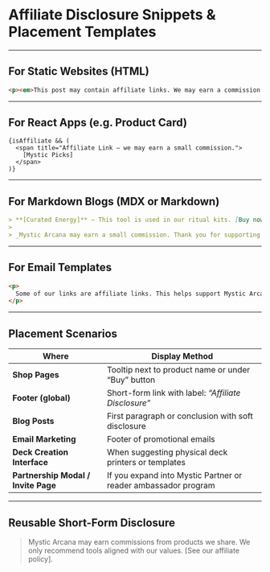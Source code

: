 # Affiliate Disclosure Snippets & Placement Templates

---

## For Static Websites (HTML)

```html
<p><em>This post may contain affiliate links. We may earn a commission when you click one of these links and make a purchase. <a href="/disclaimer/affiliate">Learn more</a>.</em></p>
```

---

## For React Apps (e.g. Product Card)

```tsx
{isAffiliate && (
  <span title="Affiliate Link – we may earn a small commission.">
    [Mystic Picks]
  </span>
)}
```

---

## For Markdown Blogs (MDX or Markdown)

```md
> **[Curated Energy]** — This tool is used in our ritual kits. [Buy now](https://affiliate.url)  
>
> _Mystic Arcana may earn a small commission. Thank you for supporting our vision._
```

---

## For Email Templates

```html
<p>
  Some of our links are affiliate links. This helps support Mystic Arcana’s free tools and content. <a href="{{affiliate_disclosure_url}}">Read full disclosure</a>.
</p>
```

---

## Placement Scenarios

| Where | Display Method |
|-------|----------------|
| **Shop Pages** | Tooltip next to product name or under “Buy” button |
| **Footer (global)** | Short-form link with label: *“Affiliate Disclosure”* |
| **Blog Posts** | First paragraph or conclusion with soft disclosure |
| **Email Marketing** | Footer of promotional emails |
| **Deck Creation Interface** | When suggesting physical deck printers or templates |
| **Partnership Modal / Invite Page** | If you expand into Mystic Partner or reader ambassador program |

---

## Reusable Short-Form Disclosure

> Mystic Arcana may earn commissions from products we share. We only recommend tools aligned with our values. [See our affiliate policy].